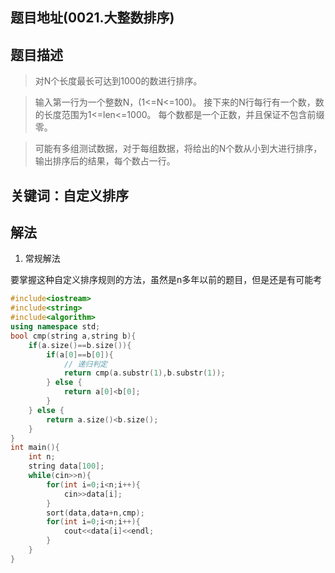 ## 题目地址(0021.大整数排序)

## 题目描述

> 对N个长度最长可达到1000的数进行排序。


> 输入第一行为一个整数N，(1<=N<=100)。 接下来的N行每行有一个数，数的长度范围为1<=len<=1000。 每个数都是一个正数，并且保证不包含前缀零。


> 可能有多组测试数据，对于每组数据，将给出的N个数从小到大进行排序，输出排序后的结果，每个数占一行。

## 关键词：自定义排序

## 解法

1. 常规解法

要掌握这种自定义排序规则的方法，虽然是n多年以前的题目，但是还是有可能考

```cpp
#include<iostream>
#include<string>
#include<algorithm>
using namespace std;
bool cmp(string a,string b){
    if(a.size()==b.size()){
        if(a[0]==b[0]){
            // 递归判定
            return cmp(a.substr(1),b.substr(1));
        } else {
            return a[0]<b[0];
        }
    } else {
        return a.size()<b.size();
    }
}
int main(){
    int n;
    string data[100];
    while(cin>>n){
        for(int i=0;i<n;i++){
            cin>>data[i];
        }
        sort(data,data+n,cmp);
        for(int i=0;i<n;i++){
            cout<<data[i]<<endl;
        }        
    }
}
```